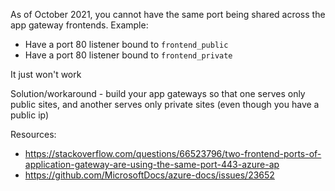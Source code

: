 As of October 2021, you cannot have the same port being shared across the app gateway frontends. Example:
- Have a port 80 listener bound to `frontend_public`
- Have a port 80 listener bound to `frontend_private`

It just won't work

Solution/workaround - build your app gateways so that one serves only public sites, and another serves only private sites (even though you have a public ip)

Resources:
- https://stackoverflow.com/questions/66523796/two-frontend-ports-of-application-gateway-are-using-the-same-port-443-azure-ap
- https://github.com/MicrosoftDocs/azure-docs/issues/23652
